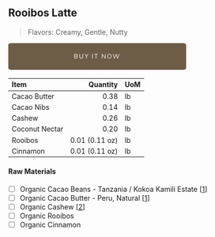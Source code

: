 ## Rooibos Latte
> Flavors: Creamy, Gentle, Nutty

[![Buy Now](/assets/images/buy-now.png "Buy Now")](https://shop.osocra.com/collections/bars/products/21110916)

| Item | Quantity | UoM  |
| :---     | ---:    | :--- |
| Cacao Butter   | 0.38   | lb    |
| Cacao Nibs  | 0.14   | lb    |
| Cashew   | 0.26  | lb      |
| Coconut Nectar   | 0.20 | lb      |
| Rooibos   | 0.01 (0.11 oz) | lb      |
| Cinnamon   | 0.01 (0.11 oz) | lb      |

#### Raw Materials
- [ ] Organic Cacao Beans -  Tanzania / Kokoa Kamili Estate [[1](/vendors)]
- [ ] Organic Cacao Butter - Peru, Natural [[1](/vendors)]
- [ ] Organic Cashew [[2](/vendors)]
- [ ] Organic Rooibos
- [ ] Organic Cinnamon
